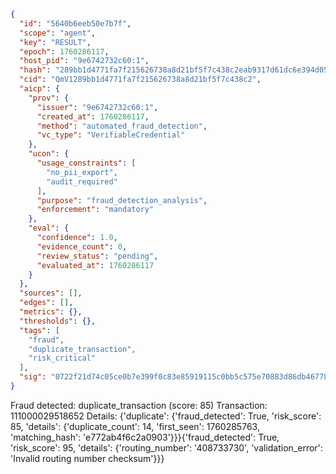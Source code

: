 ```json
{
  "id": "5640b6eeb50e7b7f",
  "scope": "agent",
  "key": "RESULT",
  "epoch": 1760286117,
  "host_pid": "9e6742732c60:1",
  "hash": "289bb1d4771fa7f215626738a8d21bf5f7c438c2eab9317d61dc6e394d055b24",
  "cid": "QmV1289bb1d4771fa7f215626738a8d21bf5f7c438c2",
  "aicp": {
    "prov": {
      "issuer": "9e6742732c60:1",
      "created_at": 1760286117,
      "method": "automated_fraud_detection",
      "vc_type": "VerifiableCredential"
    },
    "ucon": {
      "usage_constraints": [
        "no_pii_export",
        "audit_required"
      ],
      "purpose": "fraud_detection_analysis",
      "enforcement": "mandatory"
    },
    "eval": {
      "confidence": 1.0,
      "evidence_count": 0,
      "review_status": "pending",
      "evaluated_at": 1760286117
    }
  },
  "sources": [],
  "edges": [],
  "metrics": {},
  "thresholds": {},
  "tags": [
    "fraud",
    "duplicate_transaction",
    "risk_critical"
  ],
  "sig": "0722f21d74c05ce0b7e399f0c83e85919115c0bb5c575e70883d86db46778104"
}
```

Fraud detected: duplicate_transaction (score: 85)
Transaction: 111000029518652
Details: {'duplicate': {'fraud_detected': True, 'risk_score': 85, 'details': {'duplicate_count': 14, 'first_seen': 1760285763, 'matching_hash': 'e772ab4f6c2a0903'}}}{'fraud_detected': True, 'risk_score': 95, 'details': {'routing_number': '408733730', 'validation_error': 'Invalid routing number checksum'}}}